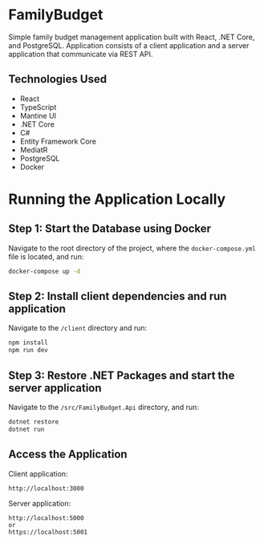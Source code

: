 # FamilyBudget

Simple family budget management application built with React, .NET Core, and PostgreSQL.
Application consists of a client application and a server application that communicate via REST API.

## Technologies Used

- React
- TypeScript
- Mantine UI
- .NET Core
- C#
- Entity Framework Core
- MediatR
- PostgreSQL
- Docker

# Running the Application Locally

## Step 1: Start the Database using Docker

Navigate to the root directory of the project, where the ```docker-compose.yml``` file is located, and run:

```cmd
docker-compose up -d
```

## Step 2: Install client dependencies and run application

Navigate to the ```/client``` directory and run:

```cmd
npm install
npm run dev
```

## Step 3: Restore .NET Packages and start the server application

Navigate to the ```/src/FamilyBudget.Api``` directory, and run:

```cmd
dotnet restore
dotnet run
```

## Access the Application

Client application:
```
http://localhost:3000
```

Server application:
```
http://localhost:5000
or
https://localhost:5001
```